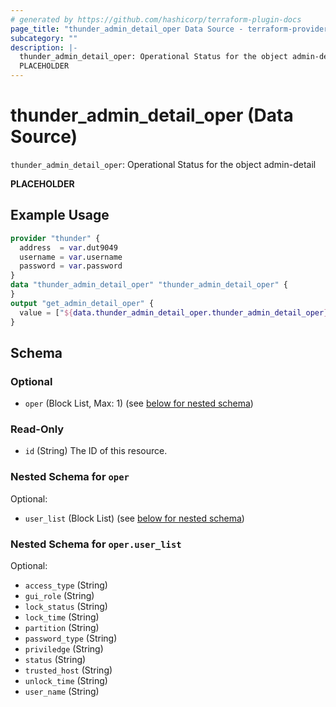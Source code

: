 ```yaml
---
# generated by https://github.com/hashicorp/terraform-plugin-docs
page_title: "thunder_admin_detail_oper Data Source - terraform-provider-thunder"
subcategory: ""
description: |-
  thunder_admin_detail_oper: Operational Status for the object admin-detail
  PLACEHOLDER
---
```


# thunder_admin_detail_oper (Data Source)

`thunder_admin_detail_oper`: Operational Status for the object admin-detail

__PLACEHOLDER__

## Example Usage

```terraform
provider "thunder" {
  address  = var.dut9049
  username = var.username
  password = var.password
}
data "thunder_admin_detail_oper" "thunder_admin_detail_oper" {
}
output "get_admin_detail_oper" {
  value = ["${data.thunder_admin_detail_oper.thunder_admin_detail_oper}"]
}
```

<!-- schema generated by tfplugindocs -->
## Schema

### Optional

- `oper` (Block List, Max: 1) (see [below for nested schema](#nestedblock--oper))

### Read-Only

- `id` (String) The ID of this resource.

<a id="nestedblock--oper"></a>
### Nested Schema for `oper`

Optional:

- `user_list` (Block List) (see [below for nested schema](#nestedblock--oper--user_list))

<a id="nestedblock--oper--user_list"></a>
### Nested Schema for `oper.user_list`

Optional:

- `access_type` (String)
- `gui_role` (String)
- `lock_status` (String)
- `lock_time` (String)
- `partition` (String)
- `password_type` (String)
- `priviledge` (String)
- `status` (String)
- `trusted_host` (String)
- `unlock_time` (String)
- `user_name` (String)


